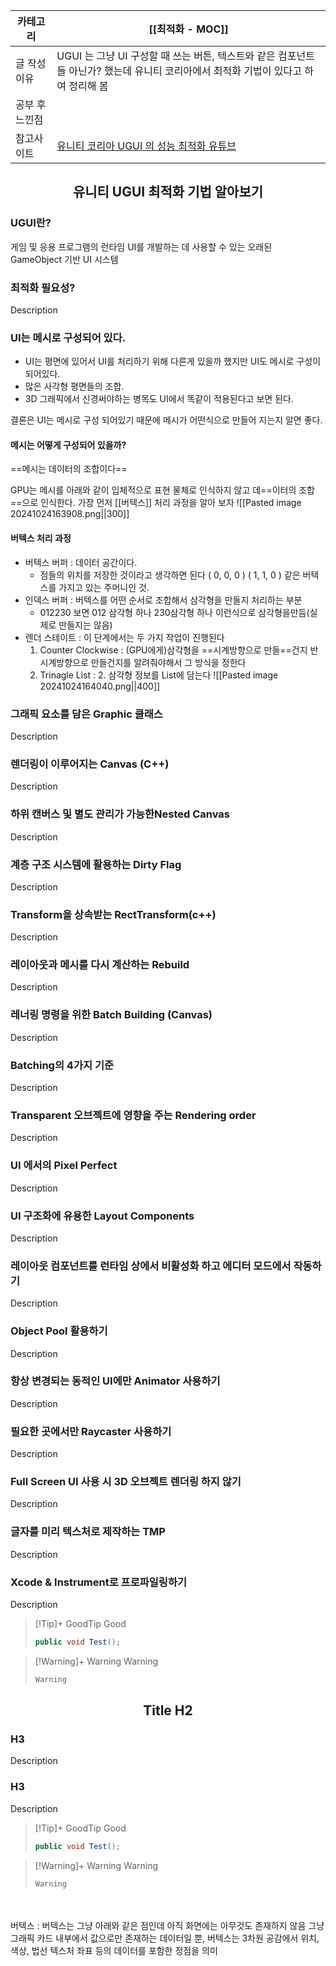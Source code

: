 
| 카테고리     | [[최적화 - MOC]]                                                                   |
| -------- | ------------------------------------------------------------------------------- |
| 글 작성 이유  | UGUI 는 그냥 UI 구성할 때 쓰는 버튼, 텍스트와 같은 컴포넌트들 아닌가? 했는데 유니티 코리아에서 최적화 기법이 있다고 하여 정리해 봄 |
| 공부 후 느낀점 |                                                                                 |
| 참고사이트    | [유니티 코리아 UGUI 의 성능 최적화 유튜브](https://www.youtube.com/watch?v=1e2mSCS7o1A&t=626s) |
## <center>유니티 UGUI 최적화 기법 알아보기</center>
### UGUI란?
게임 및 응용 프로그램의 런타임 UI를 개발하는 데 사용할 수 있는 오래된 GameObject 기반 UI 시스템
### 최적화 필요성?
Description
### UI는 메시로 구성되어 있다.
* UI는 평면에 있어서 UI를 처리하기 위해 다른게 있을까 했지만 UI도 메시로 구성이 되어있다.
* 많은 사각형 평면들의 조합.
* 3D 그래픽에서 신경써야하는 병목도 UI에서 똑같이 적용된다고 보면 된다.

결론은 UI는 메시로 구성 되어있기 때문에 메시가 어떤식으로 만들어 지는지 알면 좋다.
#### 메시는 어떻게 구성되어 있을까?
==메시는 데이터의 조합이다==

GPU는 메시를 아래와 같이 입체적으로 표현 물체로 인식하지 않고 데==이터의 조합==으로 인식한다. 가장 먼저 [[버텍스]] 처리 과정을 알아 보자
![[Pasted image 20241024163908.png||300]]

#### 버텍스 처리 과정


* 버텍스 버퍼 : 데이터 공간이다.
	* 점들의 위치를 저장한 것이라고 생각하면 된다  ( 0, 0, 0 ) ( 1, 1, 0 ) 같은 버텍스를 가지고 있는 주머니인 것.
* 인덱스 버퍼 : 버텍스를 어떤 순서로 조합해서 삼각형을 만들지 처리하는 부분
	* 012230 보면 012 삼각형 하나 230삼각형 하나 이런식으로 삼각형을만듬(실제로 만들지는 않음)
* 렌더 스테이트 : 이 단계에서는 두 가지 작업이 진행된다 
	1. Counter Clockwise : (GPU에게)삼각형을 ==시계방향으로 만들==건지 반시계방향으로 만들건지를 알려줘야해서 그 방식을 정한다
	2. Trinagle List : 2. 삼각형 정보를 List에 담는다
![[Pasted image 20241024164040.png||400]]

### 그래픽 요소를 담은 Graphic 클래스
Description
### 렌더링이 이루어지는 Canvas (C++)
Description
### 하위 캔버스 및 별도 관리가 가능한Nested Canvas
Description
### 계층 구조 시스템에 활용하는 Dirty Flag
Description
### Transform을 상속받는 RectTransform(c++)
Description
### 레이아웃과 메시를 다시 계산하는 Rebuild
Description
### 레너링 명령을 위한 Batch Building (Canvas)
Description
### Batching의 4가지 기준
Description
### Transparent 오브젝트에 영향을 주는 Rendering order
Description
### UI 에서의 Pixel Perfect
Description
### UI 구조화에 유용한 Layout Components
Description
### 레이아웃 컴포넌트를 런타임 상에서 비활성화 하고 에디터 모드에서 작동하기
Description
### Object Pool 활용하기 
Description
### 항상 변경되는 동적인 UI에만 Animator 사용하기
Description
### 필요한 곳에서만 Raycaster 사용하기
Description
### Full Screen UI 사용 시 3D 오브젝트 렌더링 하지 않기
Description
### 글자를 미리 텍스처로 제작하는 TMP
Description
### Xcode & Instrument로 프로파일링하기
Description


> [!Tip]+ GoodTip
>Good
>``` csharp
>public void Test();
>```

> [!Warning]+ Warning
> Warning
> ```csharp 
> Warning
> ```
## <center>Title H2</center>
### H3
Description
### H3
Description

> [!Tip]+ GoodTip
>Good
>``` csharp
>public void Test();
>```

> [!Warning]+ Warning
> Warning
> ```csharp 
> Warning
> ```
　

버텍스 : 버텍스는 그냥 아래와 같은 점인데 아직 화면에는 아무것도 존재하지 않음 그냥 그래픽 카드 내부에서 값으로만 존재하는 데이터일 뿐, 버텍스는 3차원 공감에서 위치, 색상, 법선 텍스처 좌표 등의 데이터를 포함한 정점을 의미